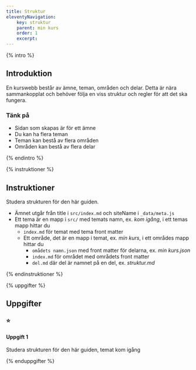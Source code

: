 ```yaml
---
title: Struktur
eleventyNavigation:
    key: struktur
    parent: min kurs
    order: 1
    excerpt: 
---
```

{% intro %}

## Introduktion

En kurswebb består av ämne, teman, områden och delar. Detta är nära sammankopplat och
behöver följa en viss struktur och regler för att det ska fungera.

### Tänk på
- Sidan som skapas är för ett ämne
- Du kan ha flera teman
- Teman kan bestå av flera områden
- Områden kan bestå av flera delar

{% endintro %}

{% instruktioner %}

## Instruktioner

Studera strukturen för den här guiden.

- Ämnet utgår från title i ```src/index.md``` och siteName i ```_data/meta.js```
- Ett tema är en mapp i ```src/``` med temats namn, ex. *kom igång*, i ett temas mapp hittar du
    - ```index.md``` för temat med tema front matter
    - Ett område, det är en mapp i temat, ex. *min kurs*, i ett områdes mapp hittar du
        - ```omådets namn.json``` med front matter för delarna, ex. *min kurs.json*
        - ```index.md``` för området med områdets front matter
        - ```del.md``` där del är namnet på en del, ex. *struktur.md*

{% endinstruktioner %}

{% uppgifter %}

## Uppgifter
### ⭐
#### Uppgift 1

Studera strukturen för den här guiden, temat kom igång

{% enduppgifter %}